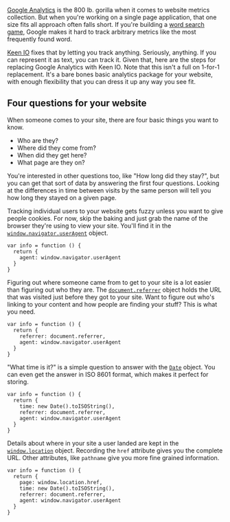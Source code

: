 <!--
title: Replacing Google Analytics with Keen IO
created: 22 April 2013 - 7:43 pm
updated: 24 April 2013 - 5:39 am
publish: 23 April 2013
slug: keen-analysis
tags: coding, design
-->

[Google Analytics][] is the 800 lb. gorilla when it comes to website metrics
collection. But when you're working on a single page application, that one size
fits all approach often falls short. If you're building a [word search game][],
Google makes it hard to track arbitrary metrics like the most frequently found
word.

[Keen IO][] fixes that by letting you track anything. Seriously, anything. If
you can represent it as text, you can track it. Given that, here are the steps
for replacing Google Analytics with Keen IO. Note that this isn't a full on
1-for-1 replacement. It's a bare bones basic analytics package for your website,
with enough flexibility that you can dress it up any way you see fit.

## Four questions for your website ##

When someone comes to your site, there are four basic things you want to know.

* Who are they?
* Where did they come from?
* When did they get here?
* What page are they on?

You're interested in other questions too, like "How long did they stay?", but
you can get that sort of data by answering the first four questions. Looking
at the differences in time between visits by the same person will tell you how
long they stayed on a given page.

Tracking individual users to your website gets fuzzy unless you want to give
people cookies. For now, skip the baking and just grab the name of the browser
they're using to view your site. You'll find it in the
[`window.navigator.userAgent`][agent] object.

    var info = function () {
      return {
        agent: window.navigator.userAgent
      }
    }

Figuring out where someone came from to get to your site is a lot easier than
figuring out who they are. The [`document.referrer`][referrer] object holds the
URL that was visited just before they got to your site. Want to figure out who's
linking to your content and how people are finding your stuff? This is what you
need.

    var info = function () {
      return {
        referrer: document.referrer,
        agent: window.navigator.userAgent
      }
    }

"What time is it?" is a simple question to answer with the [`Date`][date]
object. You can even get the answer in ISO 8601 format, which makes it perfect
for storing.

    var info = function () {
      return {
        time: new Date().toISOString(),
        referrer: document.referrer,
        agent: window.navigator.userAgent
      }
    }

Details about where in your site a user landed are kept in the
[`window.location`][href] object. Recording the `href` attribute gives you
the complete URL. Other attributes, like `pathname` give you more fine grained
information.

    var info = function () {
      return {
        page: window.location.href,
        time: new Date().toISOString(),
        referrer: document.referrer,
        agent: window.navigator.userAgent
      }
    }

<script>
var info = function () {
  return {
    page: window.location.href,
    time: new Date().toISOString(),
    referrer: document.referrer,
    agent: window.navigator.userAgent
  }
}
console.log(info())
</script>

[Google Analytics]: https://google.com/analytics/ "Various (Google): Google Analytics Official Website - Web Analytics and Reporting"
[word search game]: http://prolix-app.com/ "Frank Mitchell: Prolix is a word search game that lets you tweet your scores so your friends can play with you."
[Keen IO]: https://keen.io/ "Various (Keen IO): Analytics Backend as a Service"
[agent]: https://developer.mozilla.org/en-US/docs/DOM/window.navigator.userAgent "Various (Mozilla): window.navigator.userAgent - Document Object Model"
[referrer]: https://developer.mozilla.org/en-US/docs/DOM/document.referrer "Various (Mozilla): document.referrer - Document Object Model"
[date]: https://developer.mozilla.org/en-US/docs/JavaScript/Reference/Global_Objects/Date "Various (Mozilla): Date - JavaScript"
[href]: https://developer.mozilla.org/en-US/docs/DOM/window.location "Various (Mozilla): window.location - Document Object Model"
